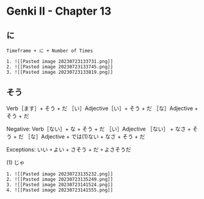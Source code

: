 # Genki II - Chapter 13
## に
```ad-summary
Timeframe + に + Number of Times
```
```ad-example
1. ![[Pasted image 20230723133731.png]]
2. ![[Pasted image 20230723133745.png]]
3. ![[Pasted image 20230723133819.png]]

```

## そう
Verb［ます］+ そう + だ
［い］Adjective［い］+ そう + だ
［な］Adjective + そう + だ

Negative:
Verb［ない］+ な + そう + だ
［い］Adjective ［ない］ + なさ + そう + だ
［な］Adjective + では(1)ない + なさ + そう + だ

Exceptions:
いい ￫ よい + さそう + だ ￫ よさそうだ

(1) じゃ
```ad-example
1. ![[Pasted image 20230723135232.png]]
2. ![[Pasted image 20230723135249.png]]
3. ![[Pasted image 20230723141524.png]]
4. ![[Pasted image 20230723141555.png]]
```